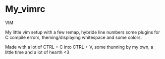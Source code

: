 # My_vimrc
VIM

My little vim setup with a few remap, hybride line numbers some plugins for C compile errors, theming/displaying whitespace and some colors.

Made with a lot of CTRL + C into CTRL + V, some thunning by my own, a little time and a lot of hearth <3
